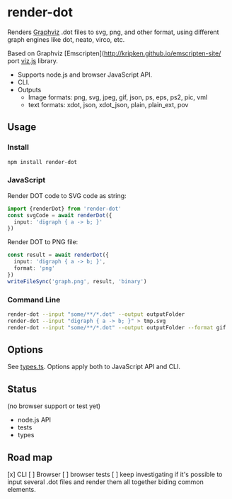 # render-dot

Renders [Graphviz](http://www.graphviz.org) .dot files to svg, png, and other format, using different graph engines like dot, neato, virco, etc. 

Based on Graphviz [Emscripten](http://kripken.github.io/emscripten-site/ port [viz.js](https://github.com/mdaines/viz.js) library.

 * Supports node.js and browser JavaScript API.
 * CLI.
 * Outputs 
   * Image formats: png, svg, jpeg, gif, json, ps, eps, ps2, pic, vml
   * text formats: xdot, json, xdot_json, plain, plain_ext, pov

## Usage

### Install

```sh
npm install render-dot
```

### JavaScript

Render DOT code to SVG code as string:

```ts
import {renderDot} from 'render-dot'
const svgCode = await renderDot({
  input: 'digraph { a -> b; }'
})
```

Render DOT to PNG file:

```ts
const result = await renderDot({
  input: 'digraph { a -> b; }', 
  format: 'png'
})
writeFileSync('graph.png', result, 'binary')
```


### Command Line

```sh
render-dot --input "some/**/*.dot" --output outputFolder
render-dot --input "digraph { a -> b; }" > tmp.svg
render-dot --input "some/**/*.dot" --output outputFolder --format gif
```

## Options

See [types.ts](src/types.ts). Options apply both to JavaScript API and CLI.

## Status

(no browser support or test yet)

 * node.js API
 * tests
 * types

## Road map

 [x] CLI
 [ ] Browser
 [ ] browser tests
 [ ] keep investigating if it's possible to input several .dot files and render them all together biding common elements.